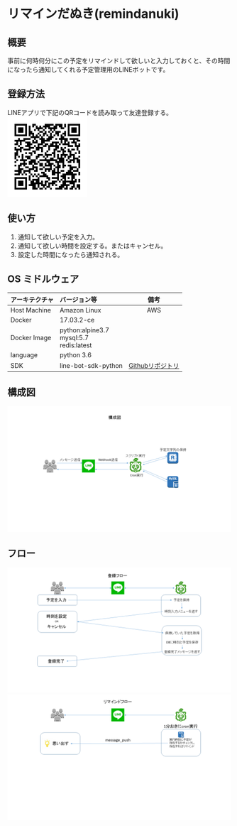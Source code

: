 # リマインだぬき(remindanuki)

## 概要

事前に何時何分にこの予定をリマインドして欲しいと入力しておくと、その時間になったら通知してくれる予定管理用のLINEボットです。

## 登録方法

LINEアプリで下記のQRコードを読み取って友達登録する。  
![QRコード](./qr.png)

## 使い方

1. 通知して欲しい予定を入力。
1. 通知して欲しい時間を設定する。またはキャンセル。
1. 設定した時間になったら通知される。

## OS ミドルウェア

|アーキテクチャ|バージョン等|備考|
|:--|:--|:--:|
|Host Machine|Amazon Linux|AWS|
|Docker|17.03.2-ce||
|Docker Image|python:alpine3.7</br>mysql:5.7</br>redis:latest||
|language|python 3.6||
|SDK|line-bot-sdk-python|[Githubリポジトリ](https://github.com/line/line-bot-sdk-python)

## 構成図

![構成図](./diagram.png)

## フロー

![登録フロー](./flow1.png)
![リマインドフロー](./flow2.png)

